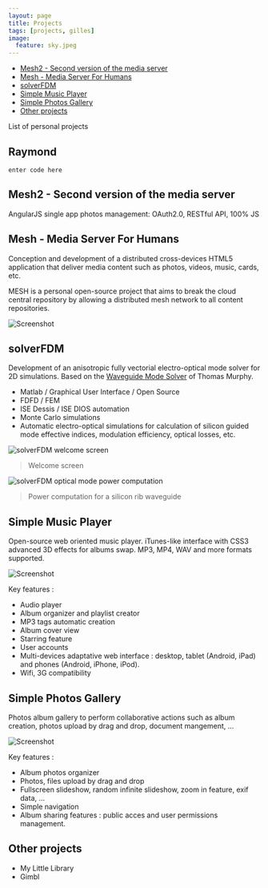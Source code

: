 ```yaml
---
layout: page
title: Projects
tags: [projects, gilles]
image:
  feature: sky.jpeg
---
```


<!-- TOC -->

- [Mesh2 - Second version of the media server](#mesh2---second-version-of-the-media-server)
- [Mesh - Media Server For Humans](#mesh---media-server-for-humans)
- [solverFDM](#solverfdm)
- [Simple Music Player](#simple-music-player)
- [Simple Photos Gallery](#simple-photos-gallery)
- [Other projects](#other-projects)

<!-- /TOC -->

List of personal projects

## Raymond

    enter code here

## Mesh2 - Second version of the media server

AngularJS single app photos management: OAuth2.0, RESTful API, 100% JS

## Mesh - Media Server For Humans

Conception and development of a distributed cross-devices HTML5 application that deliver media content such as photos, videos, music, cards, etc.

MESH is a personal open-source project that aims to break the cloud central repository by allowing a distributed mesh network to all content repositories.

![Screenshot](https://camo.githubusercontent.com/3a859f5798ffa0fd3f86404bd09c4217826ab0eb/68747470733a2f2f7261772e6769746875622e636f6d2f62696c6c6f752d66722f6d656469612d6d616e616765722f6d61737465722f7765622f696d616765732f70726573656e746174696f6e2e706e67)

## solverFDM

Development of an anisotropic fully vectorial electro-optical mode solver for 2D simulations. Based on the [Waveguide Mode Solver](http://www.mathworks.com/matlabcentral/fileexchange/12734-waveguide-mode-solver) of Thomas Murphy.

- Matlab / Graphical User Interface / Open Source
- FDFD / FEM
- ISE Dessis / ISE DIOS automation
- Monte Carlo simulations
- Automatic electro-optical simulations for calculation of silicon guided mode effective indices, modulation efficiency, optical losses, etc.

![solverFDM welcome screen](https://lh3.googleusercontent.com/cnN6Cc_x-B3d7DECpD0hjpqzkhurlatNQ1EUsdGpv1YwfHwetdMR6cAG-4Lb-C33LHy8=w1366-h768-rw-no)

> Welcome screen

![solverFDM optical mode power computation](https://lh3.googleusercontent.com/Zf47xUIEJ4rKFnhGe4w8Rj2vI8FUqfXfwTt3Ty33--w_zuvonwqfXET8FCNKrilfnNgA=w1366-h768-rw-no)

> Power computation for a silicon rib waveguide

## Simple Music Player

Open-source web oriented music player. iTunes-like interface with CSS3 advanced 3D effects for albums swap. MP3, MP4, WAV and more formats supported.

![Screenshot](https://lh3.googleusercontent.com/jFTqUcT0p6MsevlqUFwNt-LEFOactrm5XntdUN4Gjrzd0Ut3wvaP31t9gmVx-zqhysAOCgYkhJSFE5DHrw=w1920-h1080-rw-no)

Key features :
- Audio player
- Album organizer and playlist creator
- MP3 tags automatic creation
- Album cover view
- Starring feature
- User accounts
- Multi-devices adaptative web interface : desktop, tablet (Android, iPad) and phones (Android, iPhone, iPod).
- Wifi, 3G compatibility

## Simple Photos Gallery

Photos album gallery to perform collaborative actions such as album creation, photos upload by drag and drop, document mangement, ...

![Screenshot](https://lh3.googleusercontent.com/hzE2QDaR5KnhkSsxDDt50vr5GUJNvr1_vod_T3ccZsNp1rotVRPq-6CT-lgjleNXtXymUJFWhfC5vi06LA=w1920-h1080-rw-no)

Key features :
- Album photos organizer
- Photos, files upload by drag and drop
- Fullscreen slideshow, random infinite slideshow, zoom in feature, exif data, ...
- Simple navigation
- Album sharing features : public acces and user permissions management.

## Other projects

- My Little Library
- Gimbl
<!--stackedit_data:
eyJoaXN0b3J5IjpbMTA0MDQzNjUyN119
-->
